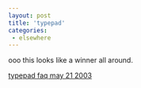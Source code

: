```yaml
---
layout: post
title: 'typepad'
categories:
 - elsewhere
---
```


ooo this looks like a winner all around.



<a href="http://www.typepad.com/2003/05/some_frequently_aske.shtml">typepad faq may 21 2003</a>

